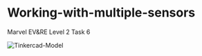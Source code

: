 # Working-with-multiple-sensors
Marvel EV&amp;RE Level 2 Task 6

![Tinkercad-Model](https://github.com/prajwal-006/Working-with-multiple-sensors/assets/120716113/6f38f644-e233-4907-a960-509559f37f93)
